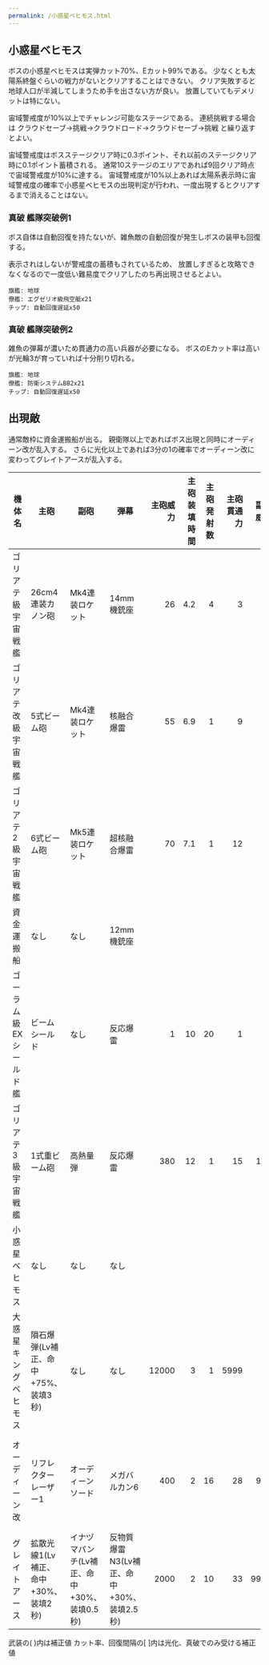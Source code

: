 ```yaml
---
permalink: /小惑星ベヒモス.html
---
```

## 小惑星ベヒモス

ボスの小惑星ベヒモスは実弾カット70%、Eカット99%である。
少なくとも太陽系終盤ぐらいの戦力がないとクリアすることはできない。
クリア失敗すると地球人口が半減してしまうため手を出さない方が良い。
放置していてもデメリットは特にない。

宙域警戒度が10%以上でチャレンジ可能なステージである。
連続挑戦する場合は クラウドセーブ→挑戦→クラウドロード→クラウドセーブ→挑戦 と繰り返すとよい。

宙域警戒度はボスステージクリア時に0.3ポイント、それ以前のステージクリア時に0.1ポイント蓄積される。
通常10ステージのエリアであれば9回クリア時点で宙域警戒度が10%に達する。
宙域警戒度が10%以上あれば太陽系表示時に宙域警戒度の確率で小惑星ベヒモスの出現判定が行われ、一度出現するとクリアするまで消えることはない。


### 真破 艦隊突破例1

ボス自体は自動回復を持たないが、雑魚敵の自動回復が発生しボスの装甲も回復する。

表示されはしないが警戒度の蓄積もされているため、
放置しすぎると攻略できなくなるので一度低い難易度でクリアしたのち再出現させるとよい。

```
旗艦: 地球
僚艦: エグゼリオ級飛空艇x21
チップ: 自動回復遅延x50
```

### 真破 艦隊突破例2

雑魚の弾幕が濃いため貫通力の高い兵器が必要になる。
ボスのEカット率は高いが光輪3が育っていれば十分削り切れる。

```
旗艦: 地球
僚艦: 防衛システムBB2x21
チップ: 自動回復遅延x50
```

## 出現敵

通常敵枠に資金運搬船が出る。
親衛隊以上であればボス出現と同時にオーディーン改が乱入する。
さらに光化以上であれば3分の1の確率でオーディーン改に変わってグレイトアースが乱入する。

<ul class="enemies-list"></ul>

| 機体名                 | 主砲                                 | 副砲                                        | 弾幕                                      | 主砲威力 | 主砲装填時間 | 主砲発射数 | 主砲貫通力 | 副砲威力 | 副砲装填時間 | 副砲発射数 | 副砲貫通力 | 弾幕威力 | 弾幕装填時間 | 弾幕発射数 | 弾幕貫通力 | 機関            | 設計図         | 実弾カット | Eカット | 爆風カット | 回避率 | 爆風回避率 | 回復間隔   |    装甲 |   速度 | 対火災力 | 対電磁力 |   資金 | 功績値 | 救出人数 | 登場ステージ      |
|------------------------|--------------------------------------|---------------------------------------------|-------------------------------------------|---------:|-------------:|-----------:|-----------:|---------:|-------------:|-----------:|-----------:|---------:|-------------:|-----------:|-----------:|-----------------|----------------|-----------:|--------:|-----------:|-------:|-----------:|------------|--------:|-------:|---------:|---------:|-------:|-------:|---------:|-------------------|
| ゴリアテ級宇宙戦艦     | 26cm4連装カノン砲                    | Mk4連装ロケット                             | 14mm機銃座                                |       26 |          4.2 |          4 |          3 |       18 |          4.2 |          4 |          1 |        4 |          0.2 |          2 |          1 | 原子炉B         | 重巡洋艦       |    0%[60%] | 0%[60%] |         0% |     0% |         0% | なし[30秒] |    1400 |   0.10 |       15 |       15 |     90 |     90 |       80 | 1                 |
| ゴリアテ改級宇宙戦艦   | 5式ビーム砲                          | Mk4連装ロケット                             | 核融合爆雷                                |       55 |          6.9 |          1 |          9 |       18 |          4.2 |          4 |          1 |       30 |            8 |          1 |          1 | 原子炉B         | 重巡洋艦       |    0%[60%] | 0%[60%] |         0% |     0% |         0% | なし[30秒] |    1600 |   0.10 |       15 |       15 |     94 |     94 |       90 | 1                 |
| ゴリアテ2級宇宙戦艦    | 6式ビーム砲                          | Mk5連装ロケット                             | 超核融合爆雷                              |       70 |          7.1 |          1 |         12 |       22 |          4.5 |          5 |          1 |       50 |          8.1 |          1 |          1 | 原子炉B         | 重巡洋艦       |    0%[60%] | 0%[60%] |         0% |     0% |         0% | なし[30秒] |    1800 |   0.10 |       15 |       15 |    104 |     94 |       95 | 1                 |
| 資金運搬船             | なし                                 | なし                                        | 12mm機銃座                                |          |              |            |            |          |              |            |            |        3 |          0.2 |          2 |          1 | 軽燃料炉F       | 試作SF-AS00    |    0%[60%] | 0%[60%] |         0% |     0% |         0% | なし[30秒] |       4 |   0.40 |       10 |       10 |   1000 |     30 |       10 | 1                 |
| ゴーラム級EXシールド艦 | ビームシールド                       | なし                                        | 反応爆雷                                  |        1 |           10 |         20 |          1 |          |              |            |            |      100 |          7.5 |          1 |          1 | 試作対消滅機関A | 重シールド艦   |    0%[60%] | 0%[60%] |         0% |     0% |         0% | なし[30秒] |    4700 |   0.20 |       60 |       60 |    190 |    190 |       60 | 1                 |
| ゴリアテ3級宇宙戦艦    | 1式重ビーム砲                        | 高熱量弾                                    | 反応爆雷                                  |      380 |           12 |          1 |         15 |      130 |           16 |          1 |          3 |      100 |          7.5 |          1 |          1 | 原子炉H         | 宇宙戦艦       |    0%[60%] | 0%[60%] |         0% |     0% |         0% | なし[30秒] |    4100 |   0.10 |       30 |       30 |    404 |    494 |      135 | 1                 |
| 小惑星ベヒモス         | なし                                 | なし                                        | なし                                      |          |              |            |            |          |              |            |            |          |              |            |            | 核融合炉A       | 地球           |        70% |     99% |         0% |     0% |         0% | なし       |  320000 |   0.10 |      100 |      100 |   3000 |   3000 |     1000 | 1ボス             |
| 大惑星キングベヒモス   | 隕石爆弾(Lv補正、命中+75%、装填3秒)  | なし                                        | なし                                      |    12000 |            3 |          1 |       5999 |          |              |            |            |          |              |            |            | 星生炉E         | 小惑星ベヒモス |        96% |     99% |        96% |     0% |         0% | なし       | 1000000 | 未調査 |   未調査 |   未調査 | 未調査 | 未調査 |   未調査 | 1裏ボス(光化以上) |
| オーディーン改         | リフレクターレーザー1                | オーディーンソード                          | メガバルカン6                             |      400 |            2 |         16 |         28 |      999 |          5.5 |          1 |         99 |        7 |          0.2 |          2 |          1 | 縮退炉B         | 特化SF-Eライト |    0%[60%] | 0%[60%] |         0% |     0% |         0% | なし[30秒] |  140000 |   4.20 |       99 |       99 |   3800 |   3800 |        1 | 1乱入(親衛隊以上) |
| グレイトアース         | 拡散光線1(Lv補正、命中+30%、装填2秒) | イナヅマパンチ(Lv補正、命中+30%、装填0.5秒) | 反物質爆雷N3(Lv補正、命中+30%、装填2.5秒) |     2000 |            2 |         10 |         33 |     9999 |          0.5 |          1 |        777 |     1000 |          2.5 |          3 |         70 | 星生炉B         | グレイトアース |      80.9% |     80% |      80.9% |    75% |        75% | 10秒       |  600000 |   3.50 |       99 |       99 |   6500 |   6500 |      990 | 1乱入(光化以上)   |

武装の( )内は補正値
カット率、回復間隔の[ ]内は光化、真破でのみ受ける補正値
